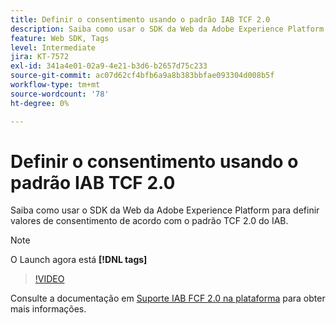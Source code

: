 ```yaml
---
title: Definir o consentimento usando o padrão IAB TCF 2.0
description: Saiba como usar o SDK da Web da Adobe Experience Platform para definir valores de consentimento de acordo com o padrão TCF 2.0 do IAB.
feature: Web SDK, Tags
level: Intermediate
jira: KT-7572
exl-id: 341a4e01-02a9-4e21-b3d6-b2657d75c233
source-git-commit: ac07d62cf4bfb6a9a8b383bbfae093304d008b5f
workflow-type: tm+mt
source-wordcount: '78'
ht-degree: 0%

---
```


# Definir o consentimento usando o padrão IAB TCF 2.0

Saiba como usar o SDK da Web da Adobe Experience Platform para definir valores de consentimento de acordo com o padrão TCF 2.0 do IAB.

>[!NOTE]
>
> O Launch agora está **[!DNL tags]**

>[!VIDEO](https://video.tv.adobe.com/v/332695/?quality=12&learn=on)

Consulte a documentação em [Suporte IAB FCF 2.0 na plataforma](https://experienceleague.adobe.com/docs/experience-platform/landing/governance-privacy-security/consent/iab/overview.html) para obter mais informações.
